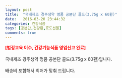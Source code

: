 ```yaml
---
layout: post
title:  "국내제조 경주생약 명품 공본단 골드(3.75g x 60환)"
date:   2016-03-20 23:44:32
categories: 건강식품
tags: [공본단,건강환,효도선물]
comments: true
---
```


<strong><span style="color: rgb(255, 0, 0);">[법정교육 이수, 건강기능식품 영업신고 완료]</span></strong>
<br><br>
국내제조 경주생약 명품 공본단 골드(3.75g x 60환)입니다.
<br><br>
배송비 포함해서 최저가 맞춰 드립니다.
<br>
<br>
<img class="image" src="https://2.bp.blogspot.com/-ritqfNe6Bnk/W_tcmmjZZKI/AAAAAAAAA9g/2NJjrZpQvog_VOGOFwyshzICvJis47xDwCLcBGAs/s320/56846754643.jpg" alt=""/>
<br>
<br>
<img class="image" src="http://www.nbbang.co.kr/data/webedit/20180904142340_cmdpiyol.jpg" alt=""/>  